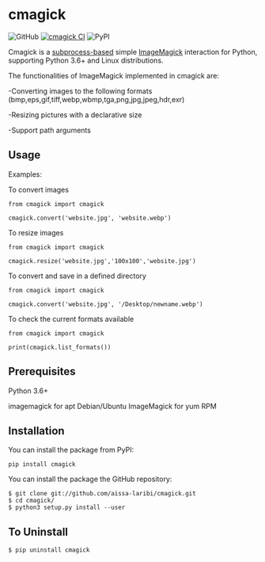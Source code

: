 # cmagick

![GitHub](https://img.shields.io/github/license/aissa-laribi/cmagick)
[![cmagick CI](https://github.com/aissa-laribi/cmagick/actions/workflows/python-app.yml/badge.svg)](https://github.com/aissa-laribi/cmagick/actions/workflows/python-app.yml)
![PyPI](https://img.shields.io/pypi/v/cmagick?color=blue)

Cmagick is a <a href="https://docs.python.org/3.8/library/subprocess.html">subprocess-based</a> simple <a href ="https://www.imagemagick.org/">ImageMagick</a> interaction for Python, supporting Python 3.6+ and Linux distributions. 

The functionalities of ImageMagick implemented in cmagick are:

-Converting images to the following formats (bmp,eps,gif,tiff,webp,wbmp,tga,png,jpg,jpeg,hdr,exr)

-Resizing pictures with a declarative size

-Support path arguments

## Usage

Examples:

To convert images
```
from cmagick import cmagick

cmagick.convert('website.jpg', 'website.webp')

```
To resize images
```
from cmagick import cmagick

cmagick.resize('website.jpg','100x100','website.jpg')

```
To convert and save in a defined directory
```
from cmagick import cmagick

cmagick.convert('website.jpg', '/Desktop/newname.webp')
```

To check the current formats available
```
from cmagick import cmagick

print(cmagick.list_formats())
```

## Prerequisites

Python 3.6+

imagemagick for apt Debian/Ubuntu
ImageMagick for yum RPM

## Installation 

You can install the package from PyPI:
```
pip install cmagick
```
You can install the package the GitHub repository:
```
$ git clone git://github.com/aissa-laribi/cmagick.git
$ cd cmagick/
$ python3 setup.py install --user
```
## To Uninstall
```
$ pip uninstall cmagick
```
